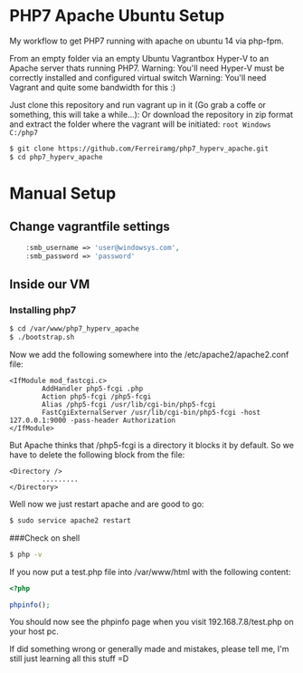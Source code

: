# PHP7 Apache Ubuntu Setup
My workflow to get PHP7 running with apache on ubuntu 14 via php-fpm.

From an empty folder via an empty Ubuntu Vagrantbox Hyper-V to an Apache server thats running PHP7.
Warning: You'll need Hyper-V must be correctly installed and configured virtual switch
Warning: You'll need Vagrant and quite some bandwidth for this :)

Just clone this repository and run vagrant up in it (Go grab a coffe or something, this will take a while...):
Or download the repository in zip format and extract the folder where the vagrant will be initiated:
``root Windows C:/php7``
```bash
$ git clone https://github.com/Ferreiramg/php7_hyperv_apache.git
$ cd php7_hyperv_apache
```
# Manual Setup
## Change vagrantfile settings
```php
    :smb_username => 'user@windowsys.com',
    :smb_password => 'password'
``` 

## Inside our VM
### Installing php7

```bash
$ cd /var/www/php7_hyperv_apache
$ ./bootstrap.sh
```

Now we add the following somewhere into the /etc/apache2/apache2.conf file:
```
<IfModule mod_fastcgi.c>
        AddHandler php5-fcgi .php
        Action php5-fcgi /php5-fcgi
        Alias /php5-fcgi /usr/lib/cgi-bin/php5-fcgi
        FastCgiExternalServer /usr/lib/cgi-bin/php5-fcgi -host 127.0.0.1:9000 -pass-header Authorization
</IfModule>
```
But Apache thinks that /php5-fcgi is a directory it blocks it by default. So we have to delete the following block from the file:
```
<Directory />
        .........
</Directory>
```

Well now we just restart apache and are good to go:
```bash
$ sudo service apache2 restart
```
###Check on shell
```bash
$ php -v
```
If you now put a test.php file into /var/www/html with the following content:
```php
<?php

phpinfo();
```
You should now see the phpinfo page when you visit 192.168.7.8/test.php on your host pc.

If did something wrong or generally made and mistakes, please tell me, I'm still just learning all this stuff =D
